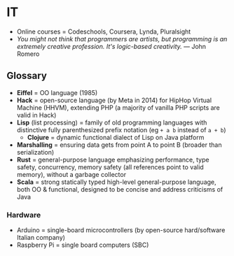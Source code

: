 # IT

* Online courses = Codeschools, Coursera, Lynda, Pluralsight
* _You might not think that programmers are artists, but programming is an extremely creative profession. It's logic-based creativity._ — John Romero

## Glossary

* **Eiffel** = OO language (1985)
* **Hack** = open-source language (by Meta in 2014) for HipHop Virtual Machine (HHVM), extending PHP (a majority of vanilla PHP scripts are valid in Hack)
* **Lisp** (list processing) = family of old programming languages with distinctive fully parenthesized prefix notation (eg `+ a b` instead of `a + b`)
  * **Clojure** = dynamic functional dialect of Lisp on Java platform
* **Marshalling** = ensuring data gets from point A to point B (broader than serialization)
* **Rust** = general-purpose language emphasizing performance, type safety, concurrency, memory safety (all references point to valid memory), without a garbage collector
* **Scala** = strong statically typed high-level general-purpose language, both OO & functional, designed to be concise and address criticisms of Java

### Hardware

* Arduino = single-board microcontrollers (by open-source hard/software Italian company)
* Raspberry Pi = single board computers (SBC)
